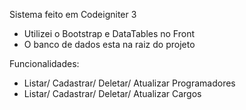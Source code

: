 Sistema feito em Codeigniter 3
* Utilizei o Bootstrap e DataTables no Front
* O banco de dados esta na raiz do projeto

Funcionalidades: 
* Listar/ Cadastrar/ Deletar/ Atualizar Programadores
* Listar/ Cadastrar/ Deletar/ Atualizar Cargos
